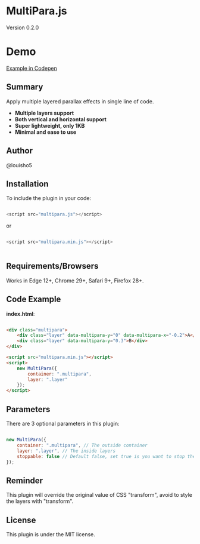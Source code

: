 # MultiPara.js

Version 0.2.0

# Demo

[Example in Codepen](https://codepen.io/louisho5/pen/BaGpbrm)

## Summary

Apply multiple layered parallax effects in single line of code. 

* <strong>Multiple layers support</strong><br>
* <strong>Both vertical and horizontal support</strong><br>
* <strong>Super lightweight, only 1KB</strong><br>
* <strong>Minimal and ease to use</strong><br>

## Author

@louisho5

## Installation

To include the plugin in your code:

```js script

<script src="multipara.js"></script>

```

or


```js script

<script src="multipara.min.js"></script>
	
```

## Requirements/Browsers

Works in Edge 12+, Chrome 29+, Safari 9+, Firefox 28+.

## Code Example

**index.html**:

```html

<div class="multipara">
    <div class="layer" data-multipara-y="0" data-multipara-x="-0.2">A</div>
    <div class="layer" data-multipara-y="0.3">B</div>
</div>

<script src="multipara.min.js"></script>
<script>
    new MultiPara({
        container: ".multipara",
        layer: ".layer"
    });
</script>

```

## Parameters

There are 3 optional parameters in this plugin:

```js script

new MultiPara({
    container: ".multipara", // The outside container
    layer: ".layer", // The inside layers
    stoppable: false // Default false, set true is you want to stop the animation at the end
});		

```

## Reminder

This plugin will override the original value of CSS "transform", avoid to style the layers with "transform".

## License

This plugin is under the MIT license.
